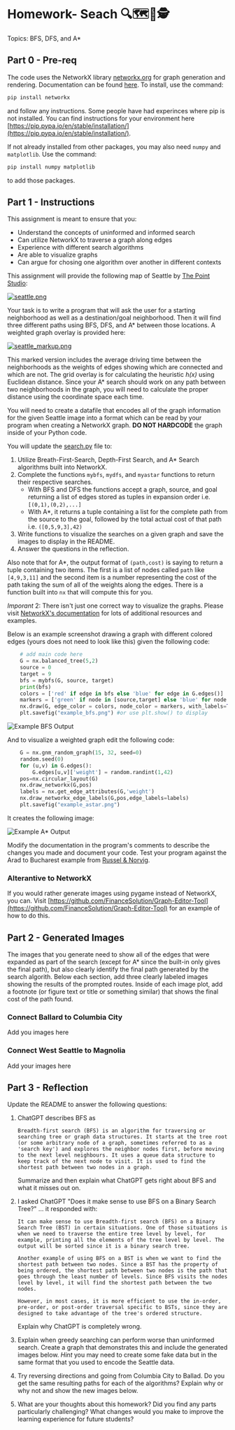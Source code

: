 # Homework- Seach 🔍🗺️📌🕵️

Topics: BFS, DFS, and A*

## Part 0 - Pre-req

The code uses the NetworkX library [networkx.org](https://networkx.org/) for graph generation and rendering. Documentation can be found [here](https://networkx.org/documentation/stable/tutorial.html). To install, use the command:

```bash
pip install networkx
```

and follow any instructions. Some people have had experinces where pip is not installed. You can find instructions for your environment here [https://pip.pypa.io/en/stable/installation/](https://pip.pypa.io/en/stable/installation/).

If not already installed from other packages, you may also need `numpy` and `matplotlib`. Use the command:

```bash
pip install numpy matplotlib
```

to add those packages.

## Part 1 - Instructions

This assignment is meant to ensure that you:

* Understand the concepts of uninformed and informed search
* Can utilize NetworkX to traverse a graph along edges
* Experience with different search algorithms
* Are able to visualize graphs
* Can argue for chosing one algorithm over another in different contexts

This assignment will provide the following map of Seattle by [The Point Studio](https://dribbble.com/shots/16375676-The-Emerald-City):

[![seattle.png](seattle.png)](seattle.png)

Your task is to write a program that will ask the user for a starting neighborhood as well as a destination/goal neighborhood. Then it will find three different paths using BFS, DFS, and A* between those locations. A weighted graph overlay is provided here:

[![seattle_markup.png](seattle_markup.png)](seattle_markup.png)

This marked version includes the average driving time between the neighborhoods as the weights of edges showing which are connected and which are not. The grid overlay is for calculating the heuristic _h(x)_ using Euclidean distance. Since your A* search should work on any path between two neighborhoods in the graph, you will need to calculate the proper distance using the coordinate space each time.

You will need to create a datafile that encodes all of the graph information for the given Seattle image into a format which can be read by your program when creating a NetworkX graph. **DO NOT HARDCODE** the graph inside of your Python code.

You will update the [search.py](search.py) file to:

1. Utilize Breath-First-Search, Depth-First Search, and A* Search algorithms built into NetworkX.
2. Complete the functions `mybfs`, `mydfs`, and `myastar` functions to return their respective searches.
    * With BFS and DFS the functions accept a graph, source, and goal returning a list of edges stored as tuples in expansion order i.e. `[(0,1),(0,2),...]`
    * With A*, it returns a tuple containing a list for the complete path from the source to the goal, followed by the total actual cost of that path i.e. `([0,5,9,3],42)`
3. Write functions to visualize the searches on a given graph and save the images to display in the README.
4. Answer the questions in the reflection.

Also note that for A*, the output format of `(path,cost)` is saying to return a tuple containing two items. The first is a list of nodes called `path` like `[4,9,3,11]` and the second item is a number representing the cost of the path taking the sum of all of the weights along the edges. There is a function built into `nx` that will compute this for you.

*Imporant* 2: There isn't just one correct way to visualize the graphs. Please visit [NetworkX's documentation](https://networkx.org/documentation/stable/tutorial.html) for lots of additional resources and examples.

Below is an example screenshot drawing a graph with different colored edges (yours does not need to look like this) given the following code:

```python
    # add main code here
    G = nx.balanced_tree(5,2)
    source = 0
    target = 9
    bfs = mybfs(G, source, target)
    print(bfs)
    colors = ['red' if edge in bfs else 'blue' for edge in G.edges()]
    markers = ['green' if node in [source,target] else 'blue' for node in G.nodes()]
    nx.draw(G, edge_color = colors, node_color = markers, with_labels=True)
    plt.savefig("example_bfs.png") #or use plt.show() to display
```

![Example BFS Output](example_bfs.png)

And to visualize a weighted graph edit the following code:

```python
    G = nx.gnm_random_graph(15, 32, seed=0)
    random.seed(0)
    for (u,v) in G.edges():
        G.edges[u,v]['weight'] = random.randint(1,42)
    pos=nx.circular_layout(G)
    nx.draw_networkx(G,pos)
    labels = nx.get_edge_attributes(G,'weight')
    nx.draw_networkx_edge_labels(G,pos,edge_labels=labels)
    plt.savefig("example_astar.png")
```

It creates the following image:

![Example A* Output](example_astar.png)


Modify the documentation in the program's comments to describe the changes you made and document your code. Test your program against the Arad to Bucharest example from [Russel & Norvig](https://courses.cs.washington.edu/courses/cse599j/12sp/calendar/Astar.PDF).

### Alterantive to NetworkX

If you would rather generate images using pygame instead of NetworkX, you can. Visit [https://github.com/FinanceSolution/Graph-Editor-Tool](https://github.com/FinanceSolution/Graph-Editor-Tool) for an example of how to do this.

## Part 2 - Generated Images

The images that you generate need to show all of the edges that were expanded as part of the search (except for A* since the built-in only gives the final path), but also clearly identify the final path generated by the search algorith. Below each section, add three clearly labeled images showing the results of the prompted routes. Inside of each image plot, add a footnote (or figure text or title or something similar) that shows the final cost of the path found.

### Connect Ballard to Columbia City

Add you images here

### Connect West Seattle to Magnolia

Add your images here

## Part 3 - Reflection

Update the README to answer the following questions:

1. ChatGPT describes BFS as

    ```text
    Breadth-first search (BFS) is an algorithm for traversing or searching tree or graph data structures. It starts at the tree root (or some arbitrary node of a graph, sometimes referred to as a 'search key') and explores the neighbor nodes first, before moving to the next level neighbours. It uses a queue data structure to keep track of the next node to visit. It is used to find the shortest path between two nodes in a graph.
    ```

    Summarize and then explain what ChatGPT gets right about BFS and what it misses out on.

2. I asked ChatGPT "Does it make sense to use BFS on a Binary Search Tree?" ... it responded with:

    ```text
    It can make sense to use Breadth-first search (BFS) on a Binary Search Tree (BST) in certain situations. One of those situations is when we need to traverse the entire tree level by level, for example, printing all the elements of the tree level by level. The output will be sorted since it is a binary search tree.

    Another example of using BFS on a BST is when we want to find the shortest path between two nodes. Since a BST has the property of being ordered, the shortest path between two nodes is the path that goes through the least number of levels. Since BFS visits the nodes level by level, it will find the shortest path between the two nodes.

    However, in most cases, it is more efficient to use the in-order, pre-order, or post-order traversal specific to BSTs, since they are designed to take advantage of the tree's ordered structure.
    ```

    Explain why ChatGPT is completely wrong.

3. Explain when greedy searching can perform worse than uninformed search. Create a graph that demonstrates this and include the generated images below. _Hint_ you may need to create some fake data but in the same format that you used to encode the Seattle data.
4. Try reversing directions and going from Columbia City to Ballad. Do you get the same resulting paths for each of the algorithms? Explain why or why not and show the new images below.
5. What are your thoughts about this homework? Did you find any parts particularly challenging? What changes would you make to improve the learning experience for future students?
